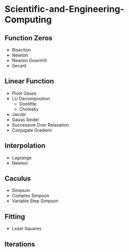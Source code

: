 # Scientific-and-Engineering-Computing

## Function Zeros 
- Bisection
- Newton
- Newton Downhill
- Secant

## Linear Function 
- Pivot Gauss
- LU Decomposition
    - Doolittle
    - Cholesky
- Jacobi
- Gauss Seidel
- Successive Over Relaxation
- Conjugate Gradient

## Interpolation
- Lagrange
- Newton

## Caculus
- Simpson
- Complex Simpson
- Variable Step Simpson

## Fitting
- Least Squares

## Iterations
